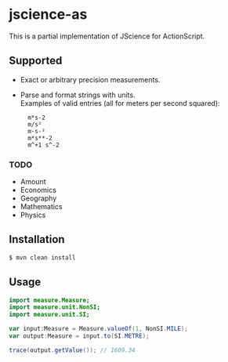 jscience-as
===========

This is a partial implementation of JScience for ActionScript.

Supported
---------

* Exact or arbitrary precision measurements.
* Parse and format strings with units.<br>
  Examples of valid entries (all for meters per second squared):

        m*s-2
        m/s²
        m·s-²
        m*s**-2
        m^+1 s^-2

### TODO

* Amount
 * Economics
 * Geography
 * Mathematics
 * Physics

Installation
------------

```sh
$ mvn clean install
```

Usage
-----

```actionscript
import measure.Measure;
import measure.unit.NonSI;
import measure.unit.SI;

var input:Measure = Measure.valueOf(1, NonSI.MILE);
var output:Measure = input.to(SI.METRE);

trace(output.getValue()); // 1609.34
```
